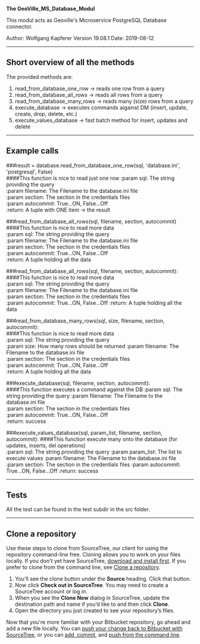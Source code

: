 **The GeoVille_MS_Database_Modul**

This modul acts as Geoville's Microservice PostgreSQL Database connector.

Author: Wolfgang Kapferer
Version 19.08.1
Date: 2019-08-12

---

## Short overview of all the methods

The provided methods are:

1. read_from_database_one_row -> reads one row from a query
2. read_from_database_all_rows -> reads all rows from a query
3. read_from_database_many_rows -> reads many (size) rows from a query
4. execute_database -> executes commands aigainst DM (insert, update, create, drop, delete, etc.)
5. execute_values_database -> fast batch method for insert, updates and delete


---

## Example calls

###result = database.read_from_database_one_row(sql, 'database.ini', 'postgresql', False)  
####This function is nice to read just one row
    :param sql: The string providing the query  
	:param filename: The Filename to the database.ini file  
	:param section: The section in the credentials files  
	:param autocommit: True...ON, False...Off  
	:return: A tuple with ONE item -> the result  
	
	
###read_from_database_all_rows(sql, filename, section, autocommit)   
####This function is nice to read more data   
    :param sql: The string providing the query  
    :param filename: The Filename to the database.ini file  
    :param section: The section in the credentials files  
    :param autocommit: True...ON, False...Off  
    :return: A tuple holding all the data  

###read_from_database_all_rows(sql, filename, section, autocommit):  
####This function is nice to read more data  
    :param sql: The string providing the query  
    :param filename: The Filename to the database.ini file  
    :param section: The section in the credentials files  
    :param autocommit: True...ON, False...Off 
    :return: A tuple holding all the data	 									
	
###read_from_database_many_rows(sql, size, filename, section, autocommit):  
####This function is nice to read more data  
    :param sql: The string providing the query  
    :param size: How many rows should be returned 
    :param filename: The Filename to the database.ini file  
    :param section: The section in the credentials files  
    :param autocommit: True...ON, False...Off  
    :return: A tuple holding all the data	 
	
	
###execute_database(sql, filename, section, autocommit):  
####This function executes a command against the DB 
    :param sql: The string providing the query 
    :param filename: The Filename to the database.ini file  
    :param section: The section in the credentials files  
    :param autocommit: True...ON, False...Off  
    :return: success	  
	
###execute_values_database(sql, param_list, filename, section, autocommit): 
####This function execute many onto the database (for updates, inserts, del operations)  
    :param sql: The string providing the query 
    :param param_list: The list to execute values 
    :param filename: The Filename to the database.ini file 
    :param section: The section in the credentials files 
    :param autocommit: True...ON, False...Off 
    :return: success	 
	
	
---
## Tests

All the test can be found in the test subdir in the src folder.

---

## Clone a repository

Use these steps to clone from SourceTree, our client for using the repository command-line free. Cloning allows you to work on your files locally. If you don't yet have SourceTree, [download and install first](https://www.sourcetreeapp.com/). If you prefer to clone from the command line, see [Clone a repository](https://confluence.atlassian.com/x/4whODQ).

1. You’ll see the clone button under the **Source** heading. Click that button.
2. Now click **Check out in SourceTree**. You may need to create a SourceTree account or log in.
3. When you see the **Clone New** dialog in SourceTree, update the destination path and name if you’d like to and then click **Clone**.
4. Open the directory you just created to see your repository’s files.

Now that you're more familiar with your Bitbucket repository, go ahead and add a new file locally. You can [push your change back to Bitbucket with SourceTree](https://confluence.atlassian.com/x/iqyBMg), or you can [add, commit,](https://confluence.atlassian.com/x/8QhODQ) and [push from the command line](https://confluence.atlassian.com/x/NQ0zDQ).